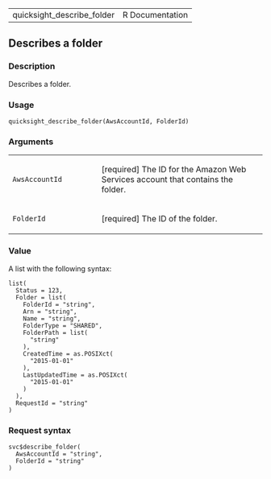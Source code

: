 <table style="width: 100%;">
<tbody>
<tr class="odd">
<td>quicksight_describe_folder</td>
<td style="text-align: right;">R Documentation</td>
</tr>
</tbody>
</table>

## Describes a folder

### Description

Describes a folder.

### Usage

    quicksight_describe_folder(AwsAccountId, FolderId)

### Arguments

<table>
<colgroup>
<col style="width: 35%" />
<col style="width: 65%" />
</colgroup>
<tbody>
<tr class="odd">
<td><code
id="quicksight_describe_folder_:_AwsAccountId">AwsAccountId</code></td>
<td><p>[required] The ID for the Amazon Web Services account that
contains the folder.</p></td>
</tr>
<tr class="even">
<td><code
id="quicksight_describe_folder_:_FolderId">FolderId</code></td>
<td><p>[required] The ID of the folder.</p></td>
</tr>
</tbody>
</table>

### Value

A list with the following syntax:

    list(
      Status = 123,
      Folder = list(
        FolderId = "string",
        Arn = "string",
        Name = "string",
        FolderType = "SHARED",
        FolderPath = list(
          "string"
        ),
        CreatedTime = as.POSIXct(
          "2015-01-01"
        ),
        LastUpdatedTime = as.POSIXct(
          "2015-01-01"
        )
      ),
      RequestId = "string"
    )

### Request syntax

    svc$describe_folder(
      AwsAccountId = "string",
      FolderId = "string"
    )
